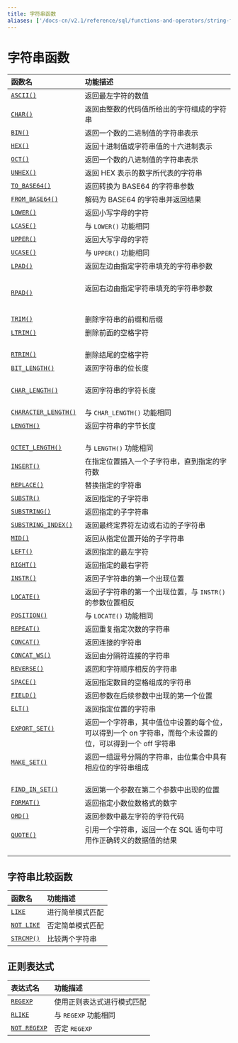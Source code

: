 ```yaml
---
title: 字符串函数
aliases: ['/docs-cn/v2.1/reference/sql/functions-and-operators/string-functions/']
---
```


# 字符串函数

| 函数名   | 功能描述          |
|:----------|:-----------------------|
| [`ASCII()`](https://dev.mysql.com/doc/refman/5.7/en/string-functions.html#function_ascii)  | 返回最左字符的数值       |
| [`CHAR()`](https://dev.mysql.com/doc/refman/5.7/en/string-functions.html#function_char)    | 返回由整数的代码值所给出的字符组成的字符串    |
| [`BIN()`](https://dev.mysql.com/doc/refman/5.7/en/string-functions.html#function_bin)      | 返回一个数的二进制值的字符串表示   |
| [`HEX()`](https://dev.mysql.com/doc/refman/5.7/en/string-functions.html#function_hex)      | 返回十进制值或字符串值的十六进制表示                                                                          |
| [`OCT()`](https://dev.mysql.com/doc/refman/5.7/en/string-functions.html#function_oct)      | 返回一个数的八进制值的字符串表示                                                                               |
| [`UNHEX()`](https://dev.mysql.com/doc/refman/5.7/en/string-functions.html#function_unhex)       | 返回 HEX 表示的数字所代表的字符串                                                                                 |
| [`TO_BASE64()`](https://dev.mysql.com/doc/refman/5.7/en/string-functions.html#function_to-base64)                 | 返回转换为 BASE64 的字符串参数                                                                                         |
| [`FROM_BASE64()`](https://dev.mysql.com/doc/refman/5.7/en/string-functions.html#function_from-base64)             | 解码为 BASE64 的字符串并返回结果                                                                                              |
| [`LOWER()`](https://dev.mysql.com/doc/refman/5.7/en/string-functions.html#function_lower)                         | 返回小写字母的字符                                                                                                          |
| [`LCASE()`](https://dev.mysql.com/doc/refman/5.7/en/string-functions.html#function_lcase)                         | 与 `LOWER()` 功能相同                                                                                                                       |
| [`UPPER()`](https://dev.mysql.com/doc/refman/5.7/en/string-functions.html#function_upper)                         | 返回大写字母的字符                                                                                                                     |
| [`UCASE()`](https://dev.mysql.com/doc/refman/5.7/en/string-functions.html#function_ucase)                         | 与 `UPPER()` 功能相同                                                                                                                       |
| [`LPAD()`](https://dev.mysql.com/doc/refman/5.7/en/string-functions.html#function_lpad)                           | 返回左边由指定字符串填充的字符串参数                                                                         |
| [`RPAD()`](https://dev.mysql.com/doc/refman/5.7/en/string-functions.html#function_rpad)                           | 返回右边由指定字符串填充的字符串参数                                                                                               |
| [`TRIM()`](https://dev.mysql.com/doc/refman/5.7/en/string-functions.html#function_trim)                           | 删除字符串的前缀和后缀                                                                                                        |
| [`LTRIM()`](https://dev.mysql.com/doc/refman/5.7/en/string-functions.html#function_ltrim)                         | 删除前面的空格字符                                                                                                             |
| [`RTRIM()`](https://dev.mysql.com/doc/refman/5.7/en/string-functions.html#function_rtrim)                         | 删除结尾的空格字符                                                                                                                    |
| [`BIT_LENGTH()`](https://dev.mysql.com/doc/refman/5.7/en/string-functions.html#function_bit-length)               | 返回字符串的位长度                                                                                                        |
| [`CHAR_LENGTH()`](https://dev.mysql.com/doc/refman/5.7/en/string-functions.html#function_char-length)             | 返回字符串的字符长度                                                                                                   |
| [`CHARACTER_LENGTH()`](https://dev.mysql.com/doc/refman/5.7/en/string-functions.html#function_character-length)   | 与 `CHAR_LENGTH()` 功能相同                                                                                                                 |
| [`LENGTH()`](https://dev.mysql.com/doc/refman/5.7/en/string-functions.html#function_length)                       | 返回字符串的字节长度                                                                                                    |
| [`OCTET_LENGTH()`](https://dev.mysql.com/doc/refman/5.7/en/string-functions.html#function_octet-length)           | 与 `LENGTH()` 功能相同                                                                                                                      |
| [`INSERT()`](https://dev.mysql.com/doc/refman/5.7/en/string-functions.html#function_insert)                       | 在指定位置插入一个子字符串，直到指定的字符数                                                     |
| [`REPLACE()`](https://dev.mysql.com/doc/refman/5.7/en/string-functions.html#function_replace)                     | 替换指定的字符串                                                                                                 |
| [`SUBSTR()`](https://dev.mysql.com/doc/refman/5.7/en/string-functions.html#function_substr)                       | 返回指定的子字符串                                                                                                         |
| [`SUBSTRING()`](https://dev.mysql.com/doc/refman/5.7/en/string-functions.html#function_substring)                 | 返回指定的子字符串                                                                                                         |
| [`SUBSTRING_INDEX()`](https://dev.mysql.com/doc/refman/5.7/en/string-functions.html#function_substring-index)     | 返回最终定界符左边或右边的子字符串                                              |
| [`MID()`](https://dev.mysql.com/doc/refman/5.7/en/string-functions.html#function_mid)                         | 返回从指定位置开始的子字符串                                                                                   |
| [`LEFT()`](https://dev.mysql.com/doc/refman/5.7/en/string-functions.html#function_left)                           | 返回指定的最左字符                                                                                     |
| [`RIGHT()`](https://dev.mysql.com/doc/refman/5.7/en/string-functions.html#function_right)                         | 返回指定的最右字符                                                                                       |
| [`INSTR()`](https://dev.mysql.com/doc/refman/5.7/en/string-functions.html#function_instr)                         | 返回子字符串的第一个出现位置                                                                                      |
| [`LOCATE()`](https://dev.mysql.com/doc/refman/5.7/en/string-functions.html#function_locate)                       | 返回子字符串的第一个出现位置，与 `INSTR()` 的参数位置相反                                                                                   |
| [`POSITION()`](https://dev.mysql.com/doc/refman/5.7/en/string-functions.html#function_position)                   | 与 `LOCATE()` 功能相同                                                                                                                      |
| [`REPEAT()`](https://dev.mysql.com/doc/refman/5.7/en/string-functions.html#function_repeat)                       | 返回重复指定次数的字符串                                                                                             |
| [`CONCAT()`](https://dev.mysql.com/doc/refman/5.7/en/string-functions.html#function_concat)                       | 返回连接的字符串                                                                                                                |
| [`CONCAT_WS()`](https://dev.mysql.com/doc/refman/5.7/en/string-functions.html#function_concat-ws)                 | 返回由分隔符连接的字符串                                                                                                         |
| [`REVERSE()`](https://dev.mysql.com/doc/refman/5.7/en/string-functions.html#function_reverse)                     | 返回和字符顺序相反的字符串                                                                                                        |
| [`SPACE()`](https://dev.mysql.com/doc/refman/5.7/en/string-functions.html#function_space)                       | 返回指定数目的空格组成的字符串                                                                                          |
| [`FIELD()`](https://dev.mysql.com/doc/refman/5.7/en/string-functions.html#function_field)                         | 返回参数在后续参数中出现的第一个位置                                                             |
| [`ELT()`](https://dev.mysql.com/doc/refman/5.7/en/string-functions.html#function_elt)                             | 返回指定位置的字符串                                                                                                             |
| [`EXPORT_SET()`](https://dev.mysql.com/doc/refman/5.7/en/string-functions.html#function_export-set)               | 返回一个字符串，其中值位中设置的每个位，可以得到一个 on 字符串，而每个未设置的位，可以得到一个 off 字符串        |
| [`MAKE_SET()`](https://dev.mysql.com/doc/refman/5.7/en/string-functions.html#function_make-set)                   | 返回一组逗号分隔的字符串，由位集合中具有相应位的字符串组成                                                    |
| [`FIND_IN_SET()`](https://dev.mysql.com/doc/refman/5.7/en/string-functions.html#function_find-in-set)             | 返回第一个参数在第二个参数中出现的位置                                                                |
| [`FORMAT()`](https://dev.mysql.com/doc/refman/5.7/en/string-functions.html#function_format)                       | 返回指定小数位数格式的数字                                                                           |
| [`ORD()`](https://dev.mysql.com/doc/refman/5.7/en/string-functions.html#function_ord)                             | 返回参数中最左字符的字符代码                                                                              |
| [`QUOTE()`](https://dev.mysql.com/doc/refman/5.7/en/string-functions.html#function_quote)                         | 引用一个字符串，返回一个在 SQL 语句中可用作正确转义的数据值的结果                                                                                           |

## 字符串比较函数

| 函数名                                                                                                              | 功能描述                                                                                                                               |
|:------------------------------------------------------------------------------------------------------------------|:------------------------------------------------------------------------------------------------------------------------------------------|
| [`LIKE`](https://dev.mysql.com/doc/refman/5.7/en/string-comparison-functions.html#operator_like)                  | 进行简单模式匹配                                                                                                                   |
| [`NOT LIKE`](https://dev.mysql.com/doc/refman/5.7/en/string-comparison-functions.html#operator_not-like)          | 否定简单模式匹配                                                                                                       |
| [`STRCMP()`](https://dev.mysql.com/doc/refman/5.7/en/string-comparison-functions.html#function_strcmp)            | 比较两个字符串                                                                                                                       |

## 正则表达式

| 表达式名                                                                                                              | 功能描述                                                                                                                               |
|:------------------------------------------------------------------------------------------------------------------|:------------------------------------------------------------------------------------------------------------------------------------------|
| [`REGEXP`](https://dev.mysql.com/doc/refman/5.7/en/regexp.html#operator_regexp)                                   | 使用正则表达式进行模式匹配                                                                                                |
| [`RLIKE`](https://dev.mysql.com/doc/refman/5.7/en/regexp.html#operator_regexp)                                    | 与 `REGEXP` 功能相同                                                                                                                        |
| [`NOT REGEXP`](https://dev.mysql.com/doc/refman/5.7/en/regexp.html#operator_not-regexp)                           | 否定 `REGEXP`                                                                                                                        |
